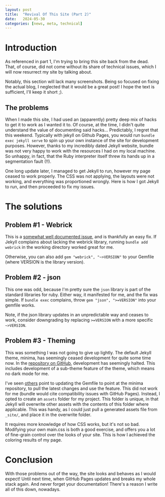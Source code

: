 ```yaml
---
layout: post
title:  "Revival Of This Site (Part 2)"
date:   2024-05-30
categories: [news, meta, technical]
---
```



# Introduction
As referenced in part 1, I'm trying to bring this site back from the dead. That, of course, did not come without its share of technical issues, which I will now resurrect my site by talking about.

Notably, this section will lack many screenshots. Being so focused on fixing the actual blog, I neglected that it would be a great post! I hope the text is sufficient, I'll keep it short ;). 

## The problems
When I made this site, I had used an (apparently) pretty deep mix of hacks to get it to work as I wanted it to. Of course, at the time, I didn't quite understand the value of documenting said hacks... Predictably, I regret that this weekend. Typically with jekyll on Github Pages, you would run `bundle exec jekyll serve` to spin up your own instance of the site for development purposes. However, thanks to my incredibly dated Jekyll website, bundle was not very happy to work with the resources I had on my local machine. So unhappy, in fact, that the Ruby interpreter itself threw its hands up in a segmentation fault (!!).

One long update later, I managed to get Jekyll to run, however my page ceased to work properly. The CSS was not applying, the layouts were not working, and everything was proportioned wrongly. Here is how I got Jekyll to run, and then proceeded to fix my issues.

# The solutions
## Problem #1 - Webrick
This is a [somewhat well documented issue](https://github.com/jekyll/jekyll/issues/8523), and is thankfully an easy fix. If Jekyll complains about lacking the webrick library, running `bundle add webrick` in the working directory worked great for me.

Otherwise, you can also add `gem "webrick", "~>VERSION"` to your Gemfile (where VERSION is the library version).

## Problem #2 - json
This one was odd, because I'm pretty sure the `json` library is part of the standard libraries for ruby. Either way, it manifested for me, and the fix was simple. If `bundle exec` complains, throw `gem "json", ">=VERSION"` into your gemfile works.

Note, if the json library updates in an unpredictable way and ceases to work, consider downgrading by replacing `>=VERSION` with a more specific `~>VERSION`.

## Problem #3 - Theming
This was something I was not going to give up lightly. The default Jekyll theme, minima, has seemingly ceased development for quite some time now. In the [repository on GitHub](https://github.com/jekyll/minima), development has seemingly halted. This includes development of a sub-theme feature of the theme, which means no dark mode for me.

I've seen [others](https://blog.slowb.ro/dark-theme-for-minima-jekyll/) point to updating the Gemfile to point at the minima repository, to pull the latest changes and use the feature. This did not work for me (bundle would cite compatibility issues with GitHub Pages). Instead, I opted to create an `assets` folder for my project. This folder is unique, in that Jekyll will overwrite other assets with the contents of this folder where applicable. This was handy, as I could just pull a generated assets file from `_site/`, and place it in the overwrite folder.

It requires more knowledge of how CSS works, but it's not so bad. Modifying your own main.css is both a good exercise, and offers you a lot of fine-grain control over the looks of your site. This is how I achieved the coloring results of my page.

# Conclusion
With those problems out of the way, the site looks and behaves as I would expect! Until next time, when GitHub Pages updates and breaks my whole stack again. And never forget your documentation! There's a reason I write all of this down, nowadays.